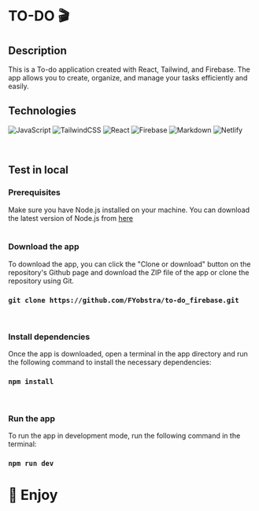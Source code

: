 # TO-DO 🎬

## Description

This is a To-do application created with React, Tailwind, and Firebase. The app allows you to create, organize, and manage your tasks efficiently and easily.

## Technologies

![JavaScript](https://img.shields.io/badge/javascript-%23323330.svg?style=flat&logo=javascript&logoColor=%23F7DF1E)
![TailwindCSS](https://img.shields.io/badge/tailwindcss-%2338B2AC.svg?style=flat&logo=tailwind-css&logoColor=white) 
![React](https://img.shields.io/badge/react-%2320232a.svg?style=flat&logo=react&logoColor=%2361DAFB) 
![Firebase](https://img.shields.io/badge/firebase-%23039BE5.svg?style=flat&logo=firebase)
![Markdown](https://img.shields.io/badge/markdown-%23000000.svg?style=flat&logo=markdown&logoColor=white) 
![Netlify](https://img.shields.io/badge/netlify-%2338B2AC.svg?style=flat&logo=netlify&logoColor=white)


</br>

## Test in local

### Prerequisites

Make sure you have Node.js installed on your machine. You can download the latest version of Node.js from [here](https://nodejs.org/)
</br>
</br>

### Download the app

To download the app, you can click the "Clone or download" button on the repository's Github page and download the ZIP file of the app or clone the repository using Git.

### `git clone https://github.com/FYobstra/to-do_firebase.git`
</br>

### Install dependencies

Once the app is downloaded, open a terminal in the app directory and run the following command to install the necessary dependencies:

### `npm install`

</br>

### Run the app

To run the app in development mode, run the following command in the terminal:

### `npm run dev`

# 💫 Enjoy